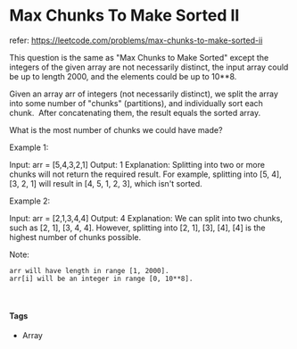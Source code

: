 

# Max Chunks To Make Sorted II
refer: https://leetcode.com/problems/max-chunks-to-make-sorted-ii

This question is the same as &#34;Max Chunks to Make Sorted&#34; except the integers of the given array are not necessarily distinct, the input array could be up to length 2000, and the elements could be up to 10**8.



Given an array arr of integers (not necessarily distinct), we split the array into some number of &#34;chunks&#34; (partitions), and individually sort each chunk.  After concatenating them, the result equals the sorted array.

What is the most number of chunks we could have made?

Example 1:

Input: arr = [5,4,3,2,1]
Output: 1
Explanation:
Splitting into two or more chunks will not return the required result.
For example, splitting into [5, 4], [3, 2, 1] will result in [4, 5, 1, 2, 3], which isn&#39;t sorted.


Example 2:

Input: arr = [2,1,3,4,4]
Output: 4
Explanation:
We can split into two chunks, such as [2, 1], [3, 4, 4].
However, splitting into [2, 1], [3], [4], [4] is the highest number of chunks possible.


Note:


	arr will have length in range [1, 2000].
	arr[i] will be an integer in range [0, 10**8].


 



#### Tags

- Array



